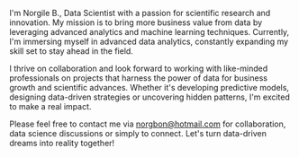 I'm Norgile B., Data Scientist with a passion for scientific research and innovation. My mission is to bring more business value from data by leveraging advanced analytics and machine learning techniques. Currently, I'm immersing myself in advanced data analytics, constantly expanding my skill set to stay ahead in the field.

I thrive on collaboration and look forward to working with like-minded professionals on projects that harness the power of data for business growth and scientific advances. Whether it's developing predictive models, designing data-driven strategies or uncovering hidden patterns, I'm excited to make a real impact.

Please feel free to contact me via norgbon@hotmail.com for collaboration, data science discussions or simply to connect. Let's turn data-driven dreams into reality together!
